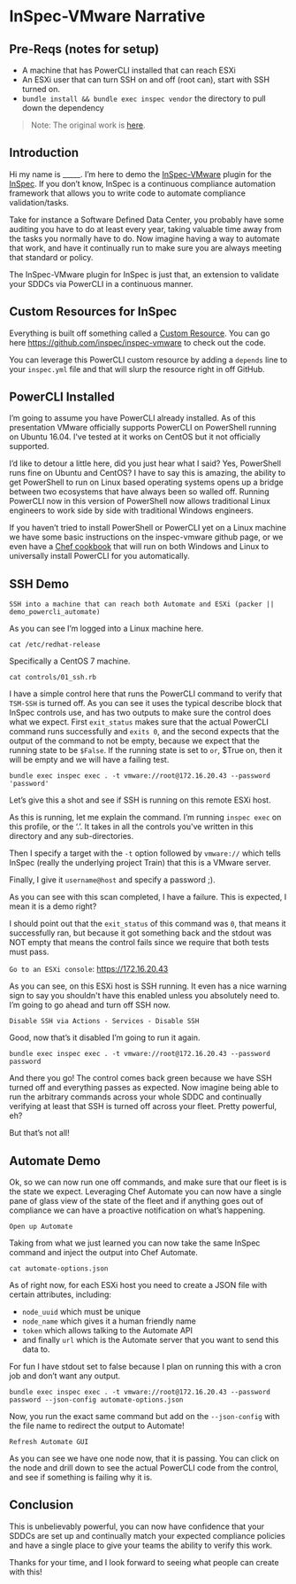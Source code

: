 # InSpec-VMware Narrative

## Pre-Reqs (notes for setup)
  - A machine that has PowerCLI installed that can reach ESXi
  - An ESXi user that can turn SSH on and off (root can), start with SSH turned on.
  - `bundle install && bundle exec inspec vendor` the directory to pull down the dependency

> Note: The original work is [here](https://www.youtube.com/watch?v=-WCGz_CjRYs).

## Introduction

Hi my name is \_\_\_\_\_. I’m here to demo the [InSpec-VMware](https://github.com/inspec/inspec-vmware) plugin for the [InSpec](https://inspec.io). If you don’t know, InSpec is a continuous compliance automation framework that allows you to write code to automate compliance validation/tasks.

Take for instance a Software Defined Data Center, you probably have some auditing you have to do at least every year, taking valuable time away from the tasks you normally have to do. Now imagine having a way to automate that work, and have it continually run to make sure you are always meeting that standard or policy.

The InSpec-VMware plugin for InSpec is just that, an extension to validate your SDDCs via PowerCLI in a continuous manner.

## Custom Resources for InSpec

Everything is built off something called a [Custom Resource](https://www.inspec.io/docs/reference/dsl_resource/). You can go here <https://github.com/inspec/inspec-vmware> to check out the code.

You can leverage this PowerCLI custom resource by adding a `depends` line to your `inspec.yml` file and that will slurp the resource right in off GitHub.

## PowerCLI Installed

I’m going to assume you have PowerCLI already installed. As of this presentation VMware officially supports PowerCLI on PowerShell running on Ubuntu 16.04. I've tested at it works on CentOS but it not officially supported.

I’d like to detour a little here, did you just hear what I said? Yes, PowerShell runs fine on Ubuntu and CentOS? I have to say this is amazing, the ability to get PowerShell to run on Linux based operating systems opens up a bridge between two ecosystems that have always been so walled off. Running PowerCLI now in this version of PowerShell now allows traditional Linux engineers to work side by side with traditional Windows engineers.

If you haven’t tried to install PowerShell or PowerCLI yet on a Linux machine we have some basic instructions on the inspec-vmware github page, or we even have a [Chef cookbook](https://supermarket.chef.io/cookbooks/powercli_install) that will run on both Windows and Linux to universally install PowerCLI for you automatically.

## SSH Demo

```
SSH into a machine that can reach both Automate and ESXi (packer || demo_powercli_automate)
```

As you can see I’m logged into a Linux machine here.

```shell
cat /etc/redhat-release
```

Specifically a CentOS 7 machine.

```shell
cat controls/01_ssh.rb
```

I have a simple control here that runs the PowerCLI command to verify that `TSM-SSH` is turned off. As you can see it uses the typical describe block that InSpec controls use, and has two outputs to make sure the control does what we expect. First `exit_status` makes sure that the actual PowerCLI command runs successfully and `exits 0`, and the second expects that the output of the command to not be empty, because we expect that the running state to be `$False`. If the running state is set to `or`, $True on, then it will be empty and we will have a failing test.

```shell
bundle exec inspec exec . -t vmware://root@172.16.20.43 --password 'password'
```

Let’s give this a shot and see if SSH is running on this remote ESXi host.

As this is running, let me explain the command. I’m running `inspec exec` on this profile, or the ‘.’. It takes in all the controls you've written in this directory and any sub-directories.

Then I specify a target with the `-t` option followed by `vmware://` which tells InSpec (really the underlying project Train) that this is a VMware server.

Finally, I give it `username@host` and specify a password ;).

As you can see with this scan completed, I have a failure. This is expected, I mean it is a demo right?

I should point out that the `exit_status` of this command was `0`, that means it successfully ran, but because it got something back and the stdout was NOT empty that means the control fails since we require that both tests must pass.

`Go to an ESXi console`: https://172.16.20.43

As you can see, on this ESXi host is SSH running. It even has a nice warning sign to say you shouldn't have this enabled unless you absolutely need to. I’m going to go ahead and turn off SSH now.

```
Disable SSH via Actions - Services - Disable SSH
```

Good, now that’s it disabled I’m going to run it again.

```shell
bundle exec inspec exec . -t vmware://root@172.16.20.43 --password password
```

And there you go! The control comes back green because we have SSH turned off and everything passes as expected. Now imagine being able to run the arbitrary commands across your whole SDDC and continually verifying at least that SSH is turned off across your fleet. Pretty powerful, eh?

But that’s not all!

## Automate Demo

Ok, so we can now run one off commands, and make sure that our fleet is is the state we expect. Leveraging Chef Automate you can now have a single pane of glass view of the state of the fleet and if anything goes out of compliance we can have a proactive notification on what’s happening.

```
Open up Automate
```

Taking from what we just learned you can now take the same InSpec command and inject the output into Chef Automate.

```shell
cat automate-options.json
```

As of right now, for each ESXi host you need to create a JSON file with certain attributes, including:
  - `node_uuid` which must be unique
  - `node_name` which gives it a human friendly name
  - `token` which allows talking to the Automate API
  - and finally `url` which is the Automate server that you want to send this data to.

For fun I have stdout set to false because I plan on running this with a cron job and don’t want any output.

```shell
bundle exec inspec exec . -t vmware://root@172.16.20.43 --password password --json-config automate-options.json
```

Now, you run the exact same command but add on the `--json-config` with the file name to redirect the output to Automate!

```
Refresh Automate GUI
```

As you can see we have one node now, that it is passing. You can click on the node and drill down to see the actual PowerCLI code from the control, and see if something is failing why it is.

## Conclusion

This is unbelievably powerful, you can now have confidence that your SDDCs are set up and continually match your expected compliance policies and have a single place to give your teams the ability to verify this work.

Thanks for your time, and I look forward to seeing what people can create with this!
